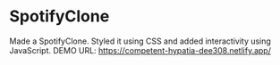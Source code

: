 # SpotifyClone
Made a SpotifyClone. Styled it using CSS and added interactivity using JavaScript. 
DEMO URL:
https://competent-hypatia-dee308.netlify.app/
